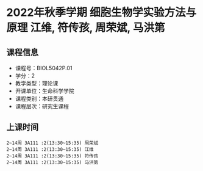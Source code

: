 # 2022年秋季学期 细胞生物学实验方法与原理 江维, 符传孩, 周荣斌, 马洪第






## 课程信息

- 课程号：BIOL5042P.01
- 学分：2
- 教学类型：理论课
- 开课单位：生命科学学院
- 课程类别：本研贯通
- 课程层次：研究生课程

## 上课时间

```
2~14周 3A111 :2(13:30~15:35) 周荣斌
2~14周 3A111 :2(13:30~15:35) 江维
2~14周 3A111 :2(13:30~15:35) 符传孩
2~14周 3A111 :2(13:30~15:35) 马洪第
```

